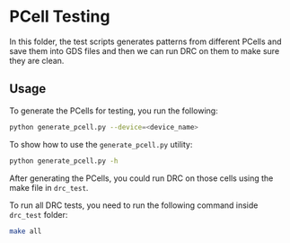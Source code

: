 # PCell Testing

In this folder, the test scripts generates patterns from different PCells and save them into GDS files and then we can run DRC on them to make sure they are clean.

## Usage

To generate the PCells for testing, you run the following:
```bash
python generate_pcell.py --device=<device_name>
```

To show how to use the `generate_pcell.py` utility:
```bash
python generate_pcell.py -h
```

After generating the PCells, you could run DRC on those cells using the make file in `drc_test`. 

To run all DRC tests, you need to run the following command inside `drc_test` folder:
```bash
make all
```


